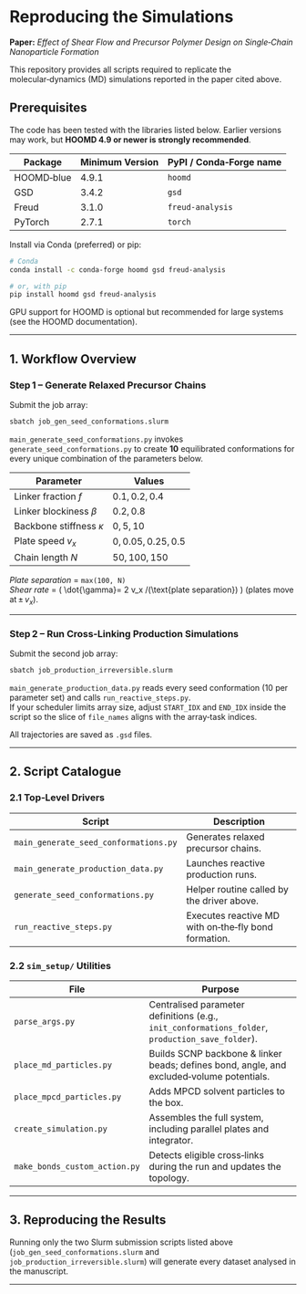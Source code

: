 # Reproducing the Simulations

**Paper:** *Effect of Shear Flow and Precursor Polymer Design on Single‑Chain Nanoparticle Formation*

This repository provides all scripts required to replicate the molecular‑dynamics (MD) simulations reported in the paper cited above.

## Prerequisites

The code has been tested with the libraries listed below. Earlier versions may work, but **HOOMD 4.9 or newer is strongly recommended**.

| Package | Minimum Version | PyPI / Conda‑Forge name |
|---------|----------------|-------------------------|
| HOOMD‑blue | 4.9.1 | `hoomd` |
| GSD | 3.4.2 | `gsd` |
| Freud | 3.1.0 | `freud‑analysis` |
| PyTorch | 2.7.1 | `torch` |

Install via Conda (preferred) or pip:

```bash
# Conda
conda install -c conda-forge hoomd gsd freud-analysis

# or, with pip
pip install hoomd gsd freud-analysis
```

GPU support for HOOMD is optional but recommended for large systems (see the HOOMD documentation).

---

## 1. Workflow Overview

### Step 1 – Generate Relaxed Precursor Chains  
Submit the job array:

```bash
sbatch job_gen_seed_conformations.slurm
```

`main_generate_seed_conformations.py` invokes `generate_seed_conformations.py` to create **10** equilibrated conformations for every unique combination of the parameters below.

| Parameter | Values |
|-----------|--------|
| Linker fraction *f* | 0.1, 0.2, 0.4 |
| Linker blockiness *β* | 0.2, 0.8 |
| Backbone stiffness *κ* | 0, 5, 10 |
| Plate speed *v<sub>x</sub>* | 0, 0.05, 0.25, 0.5 |
| Chain length *N* | 50, 100, 150 |

*Plate separation* = `max(100, N)`  
*Shear rate* = \( \dot{\gamma}= 2 v_x /(\text{plate separation}) \) (plates move at ± *v<sub>x</sub>*).

---

### Step 2 – Run Cross‑Linking Production Simulations  
Submit the second job array:

```bash
sbatch job_production_irreversible.slurm
```

`main_generate_production_data.py` reads every seed conformation (10 per parameter set) and calls `run_reactive_steps.py`.  
If your scheduler limits array size, adjust `START_IDX` and `END_IDX` inside the script so the slice of `file_names` aligns with the array‑task indices.

All trajectories are saved as `.gsd` files.

---

## 2. Script Catalogue

### 2.1 Top‑Level Drivers
| Script | Description |
|--------|-------------|
| `main_generate_seed_conformations.py` | Generates relaxed precursor chains. |
| `main_generate_production_data.py` | Launches reactive production runs. |
| `generate_seed_conformations.py` | Helper routine called by the driver above. |
| `run_reactive_steps.py` | Executes reactive MD with on‑the‑fly bond formation. |

### 2.2 `sim_setup/` Utilities
| File | Purpose |
|------|---------|
| `parse_args.py` | Centralised parameter definitions (e.g., `init_conformations_folder`, `production_save_folder`). |
| `place_md_particles.py` | Builds SCNP backbone & linker beads; defines bond, angle, and excluded‑volume potentials. |
| `place_mpcd_particles.py` | Adds MPCD solvent particles to the box. |
| `create_simulation.py` | Assembles the full system, including parallel plates and integrator. |
| `make_bonds_custom_action.py` | Detects eligible cross‑links during the run and updates the topology. |

---

## 3. Reproducing the Results

Running only the two Slurm submission scripts listed above (`job_gen_seed_conformations.slurm` and `job_production_irreversible.slurm`) will generate every dataset analysed in the manuscript.

---